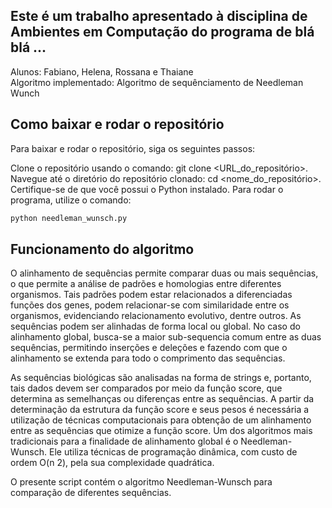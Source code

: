 ## Este é um trabalho apresentado à disciplina de Ambientes em Computação do programa de blá blá ...
Alunos: Fabiano, Helena, Rossana e Thaiane  
Algoritmo implementado: Algoritmo de sequênciamento de Needleman Wunch  

## Como baixar e rodar o repositório

Para baixar e rodar o repositório, siga os seguintes passos:

Clone o repositório usando o comando: git clone <URL_do_repositório>.  
Navegue até o diretório do repositório clonado: cd <nome_do_repositório>.  
Certifique-se de que você possui o Python instalado. Para rodar o programa, utilize o comando:  
```sh 
python needleman_wunsch.py
```

## Funcionamento do algoritmo
O alinhamento de sequências permite comparar duas ou mais sequências, o que permite a análise de padrões e homologias entre diferentes organismos. Tais padrões podem estar relacionados a diferenciadas funções dos genes, podem relacionar-se com similaridade entre os organismos, evidenciando relacionamento evolutivo, dentre outros. As sequências podem ser alinhadas de forma local ou global. No caso do alinhamento global, busca-se a maior sub-sequencia comum entre as duas sequências, permitindo inserções e deleções e fazendo com que o alinhamento se extenda para todo o comprimento das sequências. 

As sequências biológicas são analisadas na forma de strings e, portanto, tais dados devem ser comparados por meio da função score, que determina as semelhanças ou diferenças entre as sequências. A partir da determinação da estrutura da função score e seus pesos é necessária a utilização de técnicas computacionais para obtenção de um alinhamento entre as sequências que otimize a função score. Um dos algoritmos mais tradicionais para a finalidade de alinhamento global é o Needleman-Wunsch. Ele utiliza técnicas de programação dinâmica, com custo de ordem O(n 2), pela sua complexidade quadrática.

O presente script contém o algoritmo Needleman-Wunsch para comparação de diferentes sequências.



